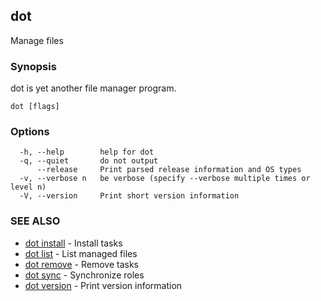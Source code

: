 ## dot

Manage files

### Synopsis

dot is yet another file manager program.

```
dot [flags]
```

### Options

```
  -h, --help        help for dot
  -q, --quiet       do not output
      --release     Print parsed release information and OS types
  -v, --verbose n   be verbose (specify --verbose multiple times or level n)
  -V, --version     Print short version information
```

### SEE ALSO

* [dot install](dot_install.md)	 - Install tasks
* [dot list](dot_list.md)	 - List managed files
* [dot remove](dot_remove.md)	 - Remove tasks
* [dot sync](dot_sync.md)	 - Synchronize roles
* [dot version](dot_version.md)	 - Print version information

